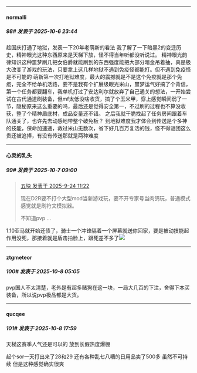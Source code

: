 ﻿
*****

####  normalli  
##### 98#       发表于 2025-10-6 23:44

趁国庆打通了地狱，发表一下20年老萌新的看法
我了解了一下暗黑2的变迁历史，精神眼光这种东西原来是天梯下放，怪不得当年听都没听说过。
精神眼光韵律知识这种噩梦刷几把女伯爵就能刷到的东西强度能把大部分暗金吊着抽，真是极大改变了游戏的玩法，只要拿上这几样地狱不遇到免疫怪都能打。但不遇到免疫怪是不可能的
萌新第一次打地狱难度，最大的震撼就是不是这个免疫就是那个免疫，完全不给单机活路，要不是我有个扩展级眼光米山，噩梦运气好搞了个背信，第一个任务都要翻车，我单机打过了安达利尔就放弃了自己通关的想法，一开始尝试在古代通道刷装备，但mf太低没啥收货，搞了个玉米甲，穿上感觉瞬间弱了一节，隐秘原来这么重要的吗，最后还是觉得安全第一，不过刷的过程也不算没收获，整了个精神盾底材，成品变量还不错。
之后我就干脆找起了任务房间跟着车队通关了，也许先去动感地带整个破免板？
到地狱难度我才体会到传送是个多神的技能，保命加速通，救过米山无数次，省下好几百万复活的钱，怪不得谜团这么贵还被追捧，有没有传送那就是两种难度


*****

####  心灵的乳头  
##### 99#       发表于 2025-10-7 09:00

<blockquote><a href="httphttps://stage1st.com/2b/forum.php?mod=redirect&amp;goto=findpost&amp;pid=68480450&amp;ptid=2252294" target="_blank">五块 发表于 2025-9-24 11:22</a>

现在D2R要不打个大型mod当新游戏玩，要不开专家号当肉鸽玩，普通模式感觉就是刷符文模拟器。

不知道pvp ...</blockquote>
1.10亚马就开始还债了，骑士一个冲锋隔着一个屏幕就送你回家，要是被动技能起作用没死，那接着就是盾击拍脸上，跟死差不多了<img src="https://static.stage1st.com/image/smiley/face/154.gif" referrerpolicy="no-referrer">


*****

####  ztgmeteor  
##### 100#       发表于 2025-10-8 05:05

pvp国人不太清楚，老外是有超多赌狗在这一块，一局大几百的下注，舍得下本买装备，所以说pvp极品都是大货。


*****

####  qucqee  
##### 101#       发表于 2025-10-8 17:59

天梯这赛季人气还是可以的 放到长假热度爆棚

起个sor一天打出来了28和29 还有各种乱七八糟的日用品卖了500多 虽然不可持续 但是这种感觉确实很爽

